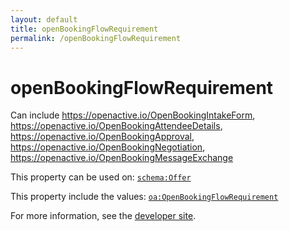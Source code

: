 ```yaml
---
layout: default
title: openBookingFlowRequirement
permalink: /openBookingFlowRequirement
---
```


# openBookingFlowRequirement
Can include  https://openactive.io/OpenBookingIntakeForm,  https://openactive.io/OpenBookingAttendeeDetails,  https://openactive.io/OpenBookingApproval,  https://openactive.io/OpenBookingNegotiation,  https://openactive.io/OpenBookingMessageExchange

This property can be used on: [`schema:Offer`](https://schema.org/Offer)

This property include the values: [`oa:OpenBookingFlowRequirement`](https://openactive.io/OpenBookingFlowRequirement)

For more information, see the [developer site](https://developer.openactive.io/data-model/types/).
